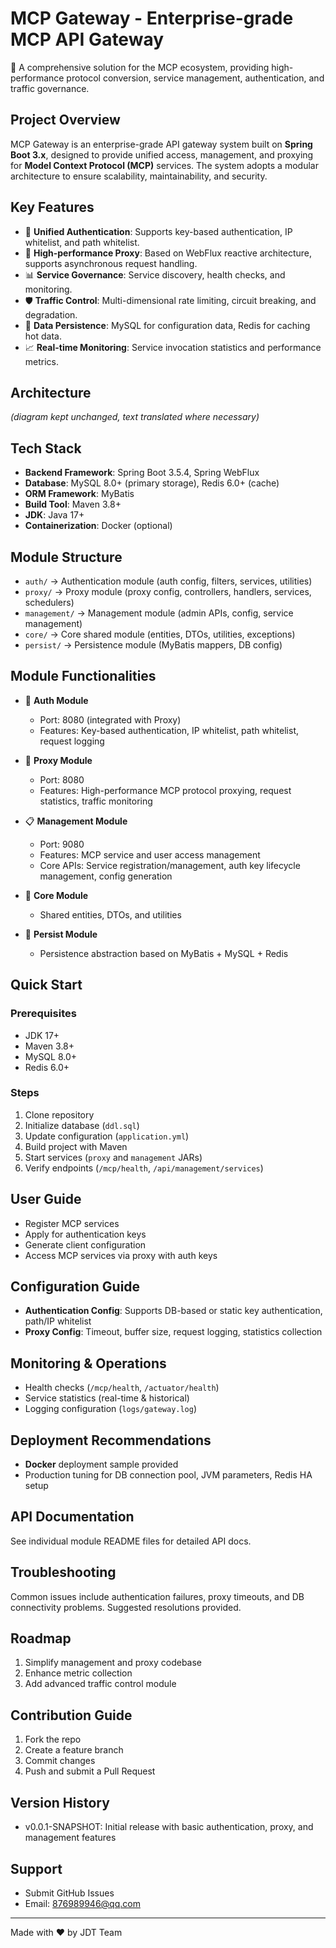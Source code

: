 # MCP Gateway - Enterprise-grade MCP API Gateway

🚀 A comprehensive solution for the MCP ecosystem, providing high-performance protocol conversion, service management, authentication, and traffic governance.

## Project Overview

MCP Gateway is an enterprise-grade API gateway system built on **Spring Boot 3.x**, designed to provide unified access, management, and proxying for **Model Context Protocol (MCP)** services. The system adopts a modular architecture to ensure scalability, maintainability, and security.

## Key Features

- 🔐 **Unified Authentication**: Supports key-based authentication, IP whitelist, and path whitelist.  
- 🚀 **High-performance Proxy**: Based on WebFlux reactive architecture, supports asynchronous request handling.  
- 📊 **Service Governance**: Service discovery, health checks, and monitoring.  
- 🛡️ **Traffic Control**: Multi-dimensional rate limiting, circuit breaking, and degradation.  
- 💾 **Data Persistence**: MySQL for configuration data, Redis for caching hot data.  
- 📈 **Real-time Monitoring**: Service invocation statistics and performance metrics.  

## Architecture

*(diagram kept unchanged, text translated where necessary)*

## Tech Stack

- **Backend Framework**: Spring Boot 3.5.4, Spring WebFlux  
- **Database**: MySQL 8.0+ (primary storage), Redis 6.0+ (cache)  
- **ORM Framework**: MyBatis  
- **Build Tool**: Maven 3.8+  
- **JDK**: Java 17+  
- **Containerization**: Docker (optional)  

## Module Structure

- `auth/` → Authentication module (auth config, filters, services, utilities)  
- `proxy/` → Proxy module (proxy config, controllers, handlers, services, schedulers)  
- `management/` → Management module (admin APIs, config, service management)  
- `core/` → Core shared module (entities, DTOs, utilities, exceptions)  
- `persist/` → Persistence module (MyBatis mappers, DB config)  

## Module Functionalities

- 🔐 **Auth Module**  
  - Port: 8080 (integrated with Proxy)  
  - Features: Key-based authentication, IP whitelist, path whitelist, request logging  

- 🚀 **Proxy Module**  
  - Port: 8080  
  - Features: High-performance MCP protocol proxying, request statistics, traffic monitoring  

- 📋 **Management Module**  
  - Port: 9080  
  - Features: MCP service and user access management  
  - Core APIs: Service registration/management, auth key lifecycle management, config generation  

- 🎯 **Core Module**  
  - Shared entities, DTOs, and utilities  

- 💾 **Persist Module**  
  - Persistence abstraction based on MyBatis + MySQL + Redis  

## Quick Start

### Prerequisites
- JDK 17+  
- Maven 3.8+  
- MySQL 8.0+  
- Redis 6.0+  

### Steps
1. Clone repository  
2. Initialize database (`ddl.sql`)  
3. Update configuration (`application.yml`)  
4. Build project with Maven  
5. Start services (`proxy` and `management` JARs)  
6. Verify endpoints (`/mcp/health`, `/api/management/services`)  

## User Guide

- Register MCP services  
- Apply for authentication keys  
- Generate client configuration  
- Access MCP services via proxy with auth keys  

## Configuration Guide

- **Authentication Config**: Supports DB-based or static key authentication, path/IP whitelist  
- **Proxy Config**: Timeout, buffer size, request logging, statistics collection  

## Monitoring & Operations

- Health checks (`/mcp/health`, `/actuator/health`)  
- Service statistics (real-time & historical)  
- Logging configuration (`logs/gateway.log`)  

## Deployment Recommendations

- **Docker** deployment sample provided  
- Production tuning for DB connection pool, JVM parameters, Redis HA setup  

## API Documentation
See individual module README files for detailed API docs.  

## Troubleshooting

Common issues include authentication failures, proxy timeouts, and DB connectivity problems. Suggested resolutions provided.  

## Roadmap
1. Simplify management and proxy codebase  
2. Enhance metric collection  
3. Add advanced traffic control module  

## Contribution Guide

1. Fork the repo  
2. Create a feature branch  
3. Commit changes  
4. Push and submit a Pull Request  

## Version History
- v0.0.1-SNAPSHOT: Initial release with basic authentication, proxy, and management features  

## Support
- Submit GitHub Issues  
- Email: 876989946@qq.com  

---

Made with ❤️ by JDT Team  
